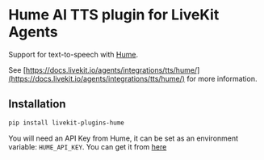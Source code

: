 # Hume AI TTS plugin for LiveKit Agents

Support for text-to-speech with [Hume](https://www.hume.ai/).

See [https://docs.livekit.io/agents/integrations/tts/hume/](https://docs.livekit.io/agents/integrations/tts/hume/) for more information.

## Installation

```bash
pip install livekit-plugins-hume
```

You will need an API Key from Hume, it can be set as an environment variable: `HUME_API_KEY`. You can get it from [here](https://platform.hume.ai/settings/keys)
